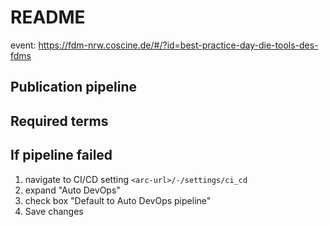 # README

event: https://fdm-nrw.coscine.de/#/?id=best-practice-day-die-tools-des-fdms


## Publication pipeline

## Required terms



## If pipeline failed

1. navigate to CI/CD setting `<arc-url>/-/settings/ci_cd`
2. expand "Auto DevOps"
3. check box "Default to Auto DevOps pipeline"
4. Save changes